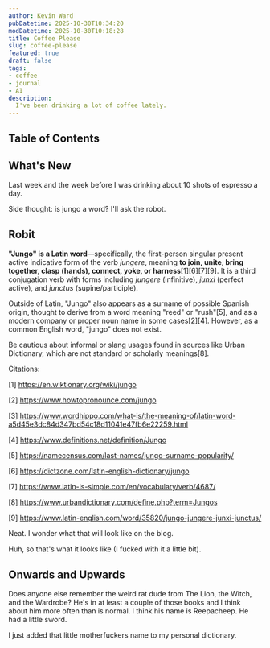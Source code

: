 ```yaml
---
author: Kevin Ward
pubDatetime: 2025-10-30T10:34:20 
modDatetime: 2025-10-30T10:18:28
title: Coffee Please
slug: coffee-please
featured: true
draft: false
tags:
- coffee
- journal
- AI
description:
  I've been drinking a lot of coffee lately.
---
```


## Table of Contents

## What's New

Last week and the week before I was drinking about 10 shots of espresso a day.

Side thought: is jungo a word? I'll ask the robot.

## Robit

**"Jungo" is a Latin word**—specifically, the first-person singular present active indicative form of the verb *jungere*, meaning **to join, unite, bring together, clasp (hands), connect, yoke, or harness**[1][6][7][9]. It is a third conjugation verb with forms including *jungere* (infinitive), *junxi* (perfect active), and *junctus* (supine/participle).

Outside of Latin, "Jungo" also appears as a surname of possible Spanish origin, thought to derive from a word meaning "reed" or "rush"[5], and as a modern company or proper noun name in some cases[2][4]. However, as a common English word, "jungo" does not exist.

Be cautious about informal or slang usages found in sources like Urban Dictionary, which are not standard or scholarly meanings[8].

Citations:

[1] https://en.wiktionary.org/wiki/jungo

[2] https://www.howtopronounce.com/jungo

[3] https://www.wordhippo.com/what-is/the-meaning-of/latin-word-a5d45e3dc84d347bd54c18d11041e47fb6e22259.html

[4] https://www.definitions.net/definition/Jungo

[5] https://namecensus.com/last-names/jungo-surname-popularity/

[6] https://dictzone.com/latin-english-dictionary/jungo

[7] https://www.latin-is-simple.com/en/vocabulary/verb/4687/

[8] https://www.urbandictionary.com/define.php?term=Jungos

[9] https://www.latin-english.com/word/35820/jungo-jungere-junxi-junctus/

Neat. I wonder what that will look like on the blog.

Huh, so that's what it looks like (I fucked with it a little bit).


## Onwards and Upwards

Does anyone else remember the weird rat dude from The Lion, the Witch, and the
Wardrobe? He's in at least a couple of those books and I think about him more
often than is normal. I think his name is Reepacheep. He had a little sword.

I just added that little motherfuckers name to my personal dictionary.
